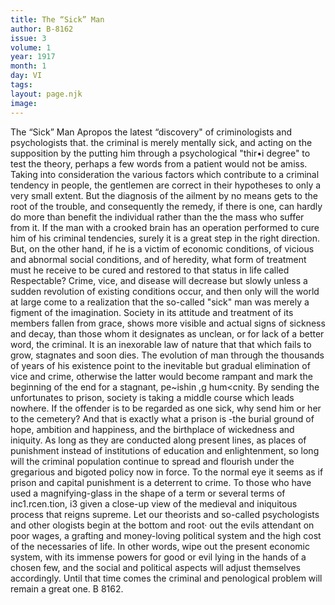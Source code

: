```yaml
---
title: The “Sick” Man
author: B-8162
issue: 3
volume: 1
year: 1917
month: 1
day: VI
tags:
layout: page.njk
image:
---
```

The “Sick” Man   Apropos the latest “discovery" of criminologists and psychologists that. the criminal is merely mentally sick, and acting on the supposition by the putting him through a psychological "thir•i degree" to test the theory, perhaps a few words from a patient would not be amiss.   Taking into consideration the various factors which contribute to a criminal tendency in people, the gentlemen are correct in their hypotheses to only a very small extent. But the diagnosis of the ailment by no means gets to the root of the trouble, and consequently the remedy, if there is one, can hardly do more than benefit the individual rather than the the mass who suffer from it. If the man with a crooked brain has an operation performed to cure him of his criminal tendencies, surely it is a great step in the right direction.   But, on the other hand, if he is a victim of economic conditions, of vicious and abnormal social conditions, and of heredity, what form of treatment must he receive to be cured and restored to that status in life called Respectable?   Crime, vice, and disease will decrease but slowly unless a sudden revolution of existing conditions occur, and then only will the world at large come to a realization that the so-called "sick" man was merely a figment of the imagination. Society in its attitude and treatment of its members fallen from grace, shows more visible and actual signs of sickness and decay, than those whom it designates as unclean, or for lack of a better word, the criminal.   It is an inexorable law of nature that that which fails to grow, stagnates and soon dies. The evolution of man through the thousands of years of his existence point to the inevitable but gradual elimination of vice and crime, otherwise the latter would become rampant and mark the beginning of the end for a stagnant, pe~ishin ,g hum<cnity.   By sending the unfortunates to prison, society is taking a middle course which leads nowhere. If the offender is to be regarded as one sick, why send him or her to the cemetery? And that is exactly what a prison is -the burial ground of hope, ambition and happiness, and the birthplace of wickedness and iniquity. As long as they are conducted along present lines, as places of punishment instead of institutions of education and enlightenment, so long will the criminal population continue to spread and flourish under the gregarious and bigoted policy now in force.   To the normal eye it seems as if prison and capital punishment is a deterrent to crime. To those who have used a magnifying-glass   in the shape of a term or several terms of inc1.rcen.tion, i3 given a close-up view of the medieval and iniquitous process that reigns supreme.   Let our theorists and so-called psychologists and other ologists begin at the bottom and root· out the evils attendant on poor wages, a grafting and money-loving political system and the high cost of the necessaries of life. In other words, wipe out the present economic system, with its immense powers for good or evil lying in the hands of a chosen few, and the social and political aspects will adjust themselves accordingly. Until that time comes the criminal and penological problem will remain a great one. B 8162.      
